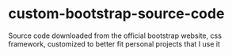 # custom-bootstrap-source-code
Source code downloaded from the official bootstrap website, css framework, customized to better fit personal projects that I use it